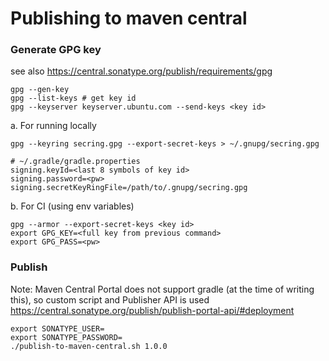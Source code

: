 Publishing to maven central
==========

### Generate GPG key
see also https://central.sonatype.org/publish/requirements/gpg
```
gpg --gen-key
gpg --list-keys # get key id
gpg --keyserver keyserver.ubuntu.com --send-keys <key id>
```
a. For running locally
```
gpg --keyring secring.gpg --export-secret-keys > ~/.gnupg/secring.gpg

# ~/.gradle/gradle.properties
signing.keyId=<last 8 symbols of key id>
signing.password=<pw>
signing.secretKeyRingFile=/path/to/.gnupg/secring.gpg
```
b. For CI (using env variables)
```
gpg --armor --export-secret-keys <key id>
export GPG_KEY=<full key from previous command>
export GPG_PASS=<pw>
```
### Publish
Note: Maven Central Portal does not support gradle (at the time of writing this), so custom script and Publisher API is used  
https://central.sonatype.org/publish/publish-portal-api/#deployment
```
export SONATYPE_USER=
export SONATYPE_PASSWORD=
./publish-to-maven-central.sh 1.0.0
```
